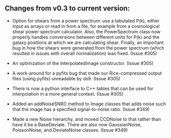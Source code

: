 Changes from v0.3 to current version: 
------------------------------------

* Option for shears from a power spectrum: use a tabulated P(k), either input as arrays or read in from a
  file, for example from a cosmological shear power spectrum calculator.  Also, the PowerSpectrum class
  now properly handles conversions between different units for P(k) and the galaxy positions at
  which we are calculating shear.  Finally, an important bug in how the shears were generated from
  the power spectrum (which resulted in issues with overall normalization) was fixed. (Issue #305)

* An optimization of the InterpolatedImage constructor.  (Issue #305)

* A work-around for a pyfits bug that made our Rice-compressed output files (using pyfits)
  unreadable by ds9.  (Issue #305)

* There is now a python interface to C++ tables that can be used for interpolation in a more general
  context. (Issue #305)

* Added an addNoiseSNR() method to Image classes that adds noise such that the image has a 
  specified signal-to-noise ratio. (Issue #349)

* Made a new Noise hierarchy, and moved CCDNoise to that rather than have it be a BaseDeviate.
  There are also now GaussianNoise, PoissonNoise, and DeviateNoise classes. (Issue #349)
